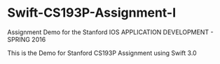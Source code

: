 # Swift-CS193P-Assignment-I

Assignment  Demo for the Stanford IOS APPLICATION DEVELOPMENT  - SPRING 2016

This is the Demo for Stanford CS193P Assignment using Swift 3.0



